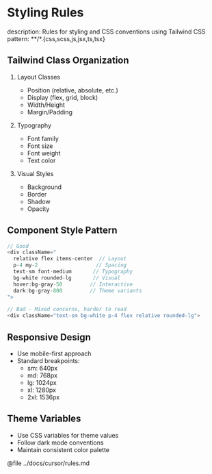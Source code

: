 # Styling Rules
description: Rules for styling and CSS conventions using Tailwind CSS
pattern: **/*.{css,scss,js,jsx,ts,tsx}

## Tailwind Class Organization

1. Layout Classes
   - Position (relative, absolute, etc.)
   - Display (flex, grid, block)
   - Width/Height
   - Margin/Padding

2. Typography
   - Font family
   - Font size
   - Font weight
   - Text color

3. Visual Styles
   - Background
   - Border
   - Shadow
   - Opacity

## Component Style Pattern

```typescript
// Good
<div className="
  relative flex items-center  // Layout
  p-4 my-2                   // Spacing
  text-sm font-medium       // Typography
  bg-white rounded-lg       // Visual
  hover:bg-gray-50         // Interactive
  dark:bg-gray-800         // Theme variants
">

// Bad - Mixed concerns, harder to read
<div className="text-sm bg-white p-4 flex relative rounded-lg">
```

## Responsive Design

- Use mobile-first approach
- Standard breakpoints:
  - sm: 640px
  - md: 768px
  - lg: 1024px
  - xl: 1280px
  - 2xl: 1536px

## Theme Variables

- Use CSS variables for theme values
- Follow dark mode conventions
- Maintain consistent color palette

@file ../docs/cursor/rules.md 